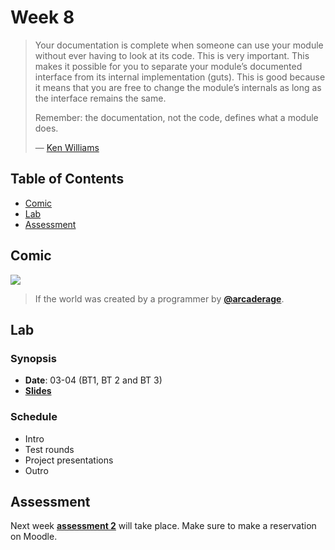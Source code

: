 # Week 8

> Your documentation is complete when someone can use your module without ever
> having to look at its code.
> This is very important.
> This makes it possible for you to separate your module’s documented interface
> from its internal implementation (guts).
> This is good because it means that you are free to change the module’s
> internals as long as the interface remains the same.
>
> Remember: the documentation, not the code, defines what a module does.
>
> — [Ken Williams][quote-author]

## Table of Contents

*   [Comic](#comic)
*   [Lab](#lab)
*   [Assessment](#assessment)

## Comic

[![][comic-cover]][comic-link]

> If the world was created by a programmer by [**@arcaderage**][comic-author].

## Lab

### Synopsis

*   **Date**: 03-04 (BT1, BT 2 and BT 3)
*   [**Slides**][slides-lab]

### Schedule

*   Intro
*   Test rounds
*   Project presentations
*   Outro

## Assessment

Next week [**assessment 2**][a2] will take place.
Make sure to make a reservation on Moodle.

[quote-author]: http://mathforum.org/ken/perl_modules.html#document

[comic-cover]: https://blog.toggl.com/wp-content/uploads/2017/10/toggl-if-the-world-was-created-by-a-programmer.jpg

[comic-link]: https://blog.toggl.com/world-created-programmer/

[comic-author]: https://twitter.com/arcaderage

[slides-lab]: https://docs.google.com/presentation/d/17acFykwNaTmiiPZJElAqBfz-9XlvuRf6KNU2t-Bm5w0/edit?usp=sharing

[a2]: assessment-2.md
